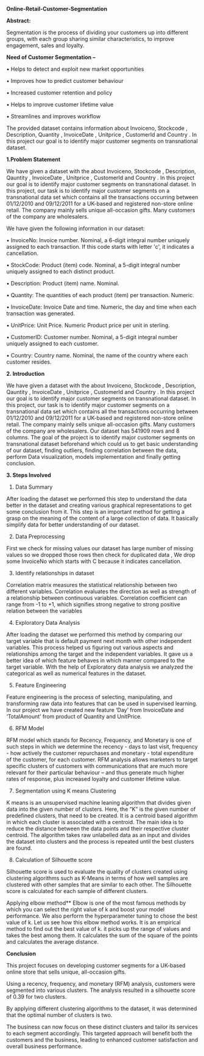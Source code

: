 **Online-Retail-Customer-Segmentation**


**Abstract:**

Segmentation is the process of dividing your customers up into different groups, with each group sharing similar characteristics, to improve engagement, sales and loyalty.

**Need of Customer Segmentation –**

• Helps to detect and exploit new market opportunities

• Improves how to predict customer behaviour

• Increased customer retention and policy

• Helps to improve customer lifetime value

• Streamlines and improves workflow

The provided dataset contains information about Invoiceno, Stockcode , Description, Quantity , InvoiceDate , Unitprice , CustomerId and Country . In this project our goal is to identify major customer segments on transnational dataset.


**1.Problem Statement**

We have given a dataset with the about Invoiceno, Stockcode , Description, Qauntity , InvoiceDate , Unitprice , CustomerId and Country . In this project our goal is to identify major customer segments on transnational dataset. In this project, our task is to identify major customer segments on a transnational data set which contains all the transactions occurring between 01/12/2010 and 09/12/2011 for a UK-based and registered non-store online retail. The company mainly sells unique all-occasion gifts. Many customers of the company are wholesalers.

We have given the following information in our dataset:

• InvoiceNo: Invoice number. Nominal, a 6-digit integral number uniquely assigned to each transaction. If this code starts with letter 'c', it indicates a cancellation.

• StockCode: Product (item) code. Nominal, a 5-digit integral number uniquely assigned to each distinct product.

• Description: Product (item) name. Nominal.

• Quantity: The quantities of each product (item) per transaction. Numeric.

• InvoiceDate: Invoice Date and time. Numeric, the day and time when each transaction was generated.

• UnitPrice: Unit Price. Numeric Product price per unit in sterling.

• CustomerID: Customer number. Nominal, a 5-digit integral number uniquely assigned to each customer.

• Country: Country name. Nominal, the name of the country where each customer resides.


**2. Introduction**

We have given a dataset with the about Invoiceno, Stockcode , Description, Qauntity , InvoiceDate , Unitprice , CustomerId and Country . In this project our goal is to identify major customer segments on transnational dataset. In this project, our task is to identify major customer segments on a transnational data set which contains all the transactions occurring between 01/12/2010 and 09/12/2011 for a UK-based and registered non-store online retail. The company mainly sells unique all-occasion gifts. Many customers of the company are wholesalers. Our dataset has 541909 rows and 8 columns. The goal of the project is to identify major customer segments on transnational dataset beforehand which could us to get basic understanding of our dataset, finding outliers, finding correlation between the data, perform Data visualization, models implementation and finally getting conclusion.

**3. Steps Involved**

1. Data Summary

After loading the dataset we performed this step to understand the data better in the dataset and creating various graphical representations to get some conclusion from it. This step is an important method for getting a grasp on the meaning of the content of a large collection of data. It basically simplify data for better understanding of our dataset.

2. Data Preprocessing

First we check for missing values our dataset has large number of missing values so we dropped those rows then check for duplicated data , We drop some InvoiceNo which starts with C because it indicates cancellation.

3. Identify relationships in dataset

Correlation matrix measures the statistical relationship between two different variables. Correlation evaluates the direction as well as strength of a relationship between continuous variables. Correlation coefficient can range from -1 to +1, which signifies strong negative to strong positive relation between the variables

4. Exploratory Data Analysis

After loading the dataset we performed this method by comparing our target variable that is default payment next month with other independent variables. This process helped us figuring out various aspects and relationships among the target and the independent variables. It gave us a better idea of which feature behaves in which manner compared to the target variable. With the help of Exploratory data analysis we analyzed the categorical as well as numerical features in the dataset.

5. Feature Engineering

Feature engineering is the process of selecting, manipulating, and transforming raw data into features that can be used in supervised learning. In our project we have created new feature ‘Day’ from InvoiceDate and ‘TotalAmount’ from product of Quantity and UnitPrice.

6. RFM Model

RFM model which stands for Recency, Frequency, and Monetary is one of such steps in which we determine the recency - days to last visit, frequency - how actively the customer repurchases and monetary - total expenditure of the customer, for each customer. RFM analysis allows marketers to target specific clusters of customers with communications that are much more relevant for their particular behaviour – and thus generate much higher rates of response, plus increased loyalty and customer lifetime value.

7. Segmentation using K means Clustering

K means is an unsupervised machine leaning algorithm that divides given data into the given number of clusters. Here, the “K” is the given number of predefined clusters, that need to be created. It is a centroid based algorithm in which each cluster is associated with a centroid. The main idea is to reduce the distance between the data points and their respective cluster centroid. The algorithm takes raw unlabelled data as an input and divides the dataset into clusters and the process is repeated until the best clusters are found.

8. Calculation of Silhouette score

Silhouette score is used to evaluate the quality of clusters created using clustering algorithms such as K-Means in terms of how well samples are clustered with other samples that are similar to each other. The Silhouette score is calculated for each sample of different clusters.

Applying elbow method** Elbow is one of the most famous methods by which you can select the right value of k and boost your model performance. We also perform the hyperparameter tuning to chose the best value of k. Let us see how this elbow method works. It is an empirical method to find out the best value of k. it picks up the range of values and takes the best among them. It calculates the sum of the square of the points and calculates the average distance.



**Conclusion**

This project focuses on developing customer segments for a UK-based online store that sells unique, all-occasion gifts.

Using a recency, frequency, and monetary (RFM) analysis, customers were segmented into various clusters. The analysis resulted in a silhouette score of 0.39 for two clusters.

By applying different clustering algorithms to the dataset, it was determined that the optimal number of clusters is two.

The business can now focus on these distinct clusters and tailor its services to each segment accordingly. This targeted approach will benefit both the customers and the business, leading to enhanced customer satisfaction and overall business performance.
